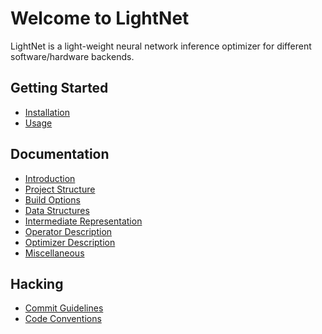 # Welcome to LightNet

LightNet is a light-weight neural network inference optimizer for different
software/hardware backends.

## Getting Started

* [Installation](Getting-Started.md#installation)
* [Usage](Getting-Started.md#usage)

## Documentation

* [Introduction](Documentation/Introduction.md)
* [Project Structure](Documentation/Project-Structure.md)
* [Build Options](Documentation/Build-Options.md)
* [Data Structures](Documentation/Data-Structures.md)
* [Intermediate Representation](Documentation/Intermediate-Representation.md)
* [Operator Description](Documentation/Operator-Description.md)
* [Optimizer Description](Documentation/Optimizer-Description.md)
* [Miscellaneous](Documentation/Miscellaneous.md)

## Hacking

* [Commit Guidelines](Hacking.md#commit-guidelines)
* [Code Conventions](Hacking.md#code-conventions)
